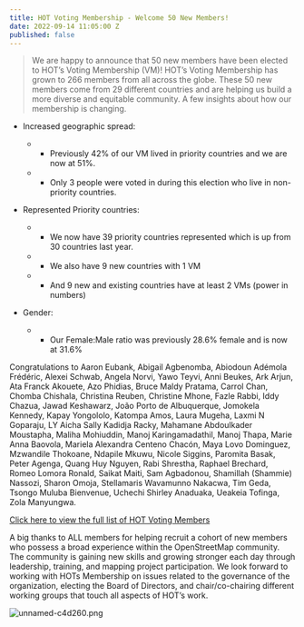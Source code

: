```yaml
---
title: HOT Voting Membership - Welcome 50 New Members!
date: 2022-09-14 11:05:00 Z
published: false
---
```


> We are happy to announce that 50 new members have been elected to HOT’s Voting Membership (VM)! HOT’s Voting Membership has grown to 266 members from all across the globe. These 50 new members come from 29 different countries and are helping us build a more diverse and equitable community. A few insights about how our membership is changing.

* Increased geographic spread: 
  * * Previously 42% of our VM lived in priority countries and we are now at 51%. 
  * * Only 3 people were voted in during this election who live in non-priority countries. 

* Represented Priority countries:
  * * We now have 39 priority countries represented which is up from 30 countries last year. 
  * * We also have 9 new countries with 1 VM
   * * And 9 new and existing countries have at least 2 VMs (power in numbers)
 
* Gender:
  * * Our Female:Male ratio was previously 28.6% female and is now at 31.6%

Congratulations to Aaron Eubank, Abigail Agbenomba, Abiodoun Adémola Frédéric, Alexei Schwab, Angela Norvi, Yawo Teyvi, Anni Beukes, Ark Arjun, Ata Franck Akouete, Azo Phidias, Bruce Maldy Pratama, Carrol Chan, Chomba Chishala, Christina Reuben, Christine Mhone, Fazle Rabbi, Iddy Chazua, Jawad Keshawarz, João Porto de Albuquerque, Jomokela Kennedy, Kapay Yongololo, Katompa Amos, Laura Mugeha, Laxmi N Goparaju, LY Aicha Sally Kadidja Racky, Mahamane Abdoulkader Moustapha, Maliha Mohiuddin, Manoj Karingamadathil, Manoj Thapa, Marie Anna Baovola, Mariela Alexandra Centeno Chacón, Maya Lovo Dominguez, Mzwandile Thokoane, Ndapile Mkuwu, Nicole Siggins, Paromita Basak, Peter Agenga, Quang Huy Nguyen, Rabi Shrestha, Raphael Brechard, Romeo Lomora Ronald, Saikat Maiti, Sam Agbadonou, Shamillah (Shammie) Nassozi, Sharon Omoja, Stellamaris Wavamunno Nakacwa, Tim Geda, Tsongo Muluba Bienvenue, Uchechi Shirley Anaduaka, Ueakeia Tofinga, Zola Manyungwa. 


[Click here to view the full list of HOT Voting Members](http://https://www.hotosm.org/voting-members)

A big thanks to ALL members for helping recruit a cohort of new members who possess a broad experience within the OpenStreetMap community. The community is gaining new skills and  growing stronger each day through leadership, training, and mapping project participation. We look forward to working with HOTs Membership on issues related to the governance of the organization, electing the Board of Directors, and chair/co-chairing different working groups that touch all aspects of HOT’s work. 

![unnamed-c4d260.png](/uploads/unnamed-c4d260.png)


